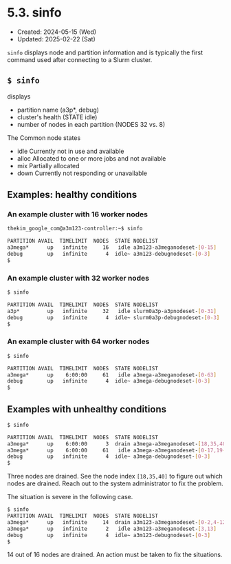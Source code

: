 # 5.3. sinfo
* Created: 2024-05-15 (Wed)
* Updated: 2025-02-22 (Sat)

`sinfo` displays node and partition information and is typically the first command used after connecting to a Slurm cluster.

## `$ sinfo`
displays
- partition name (a3p*, debug)
- cluster's health (STATE idle)
- number of nodes in each partition (NODES 32 vs. 8)

The Common node states
- idle 		Currently not in use and available
- alloc 	Allocated to one or more jobs and not available
- mix 		Partially allocated
- down 		Currently not responding or unavailable

## Examples: healthy conditions
### An example cluster with 16 worker nodes

```bash
thekim_google_com@a3m123-controller:~$ sinfo
```
```bash
PARTITION AVAIL  TIMELIMIT  NODES  STATE NODELIST
a3mega*      up   infinite     16   idle a3m123-a3meganodeset-[0-15]
debug        up   infinite      4  idle~ a3m123-debugnodeset-[0-3]
$
```
### An example cluster with 32 worker nodes
```bash
$ sinfo
```
```bash
PARTITION AVAIL  TIMELIMIT  NODES  STATE NODELIST
a3p*         up   infinite     32   idle slurm0a3p-a3pnodeset-[0-31]
debug        up   infinite      4  idle~ slurm0a3p-debugnodeset-[0-3]
$
```

### An example cluster with 64 worker nodes
```bash
$ sinfo
```
```bash
PARTITION AVAIL  TIMELIMIT  NODES  STATE NODELIST
a3mega*      up    6:00:00     61   idle a3mega-a3meganodeset-[0-63]
debug        up   infinite      4  idle~ a3mega-debugnodeset-[0-3]
$
```

## Examples with unhealthy conditions
```bash
$ sinfo
```
```bash
PARTITION AVAIL  TIMELIMIT  NODES  STATE NODELIST
a3mega*      up    6:00:00      3  drain a3mega-a3meganodeset-[18,35,40]
a3mega*      up    6:00:00     61   idle a3mega-a3meganodeset-[0-17,19-34,36-39,41-63]
debug        up   infinite      4  idle~ a3mega-debugnodeset-[0-3]
$
```
Three nodes are drained. See the node index `[18,35,40]` to figure out which nodes are drained. Reach out to the system administrator to fix the problem.

The situation is severe in the following case. 
```bash
$ sinfo
PARTITION AVAIL  TIMELIMIT  NODES  STATE NODELIST
a3mega*      up   infinite     14  drain a3m123-a3meganodeset-[0-2,4-12,14-15]
a3mega*      up   infinite      2   idle a3m123-a3meganodeset-[3,13]
debug        up   infinite      4  idle~ a3m123-debugnodeset-[0-3]
$
```
14 out of 16 nodes are drained. An action must be taken to fix the situations.